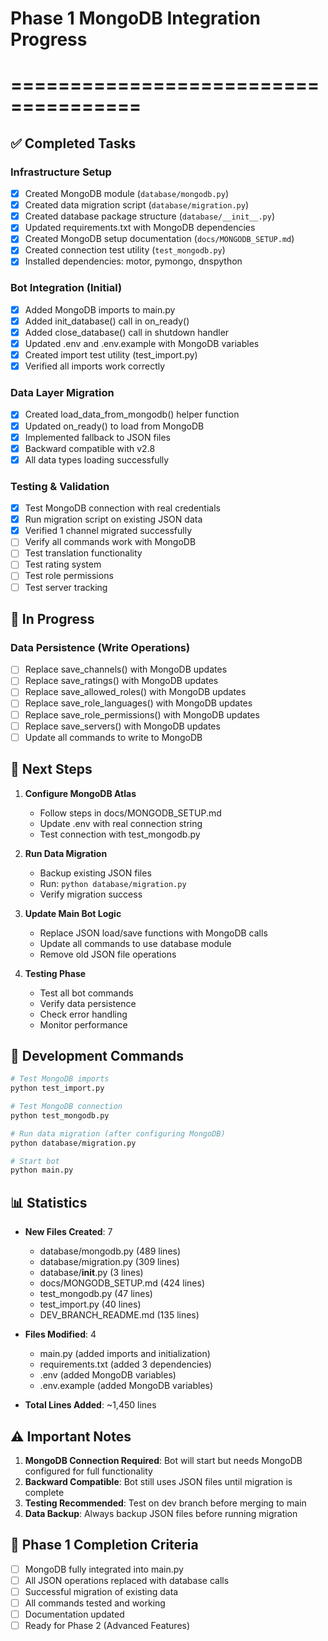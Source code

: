 # Phase 1 MongoDB Integration Progress
# =====================================

## ✅ Completed Tasks

### Infrastructure Setup
- [x] Created MongoDB module (`database/mongodb.py`)
- [x] Created data migration script (`database/migration.py`)
- [x] Created database package structure (`database/__init__.py`)
- [x] Updated requirements.txt with MongoDB dependencies
- [x] Created MongoDB setup documentation (`docs/MONGODB_SETUP.md`)
- [x] Created connection test utility (`test_mongodb.py`)
- [x] Installed dependencies: motor, pymongo, dnspython

### Bot Integration (Initial)
- [x] Added MongoDB imports to main.py
- [x] Added init_database() call in on_ready()
- [x] Added close_database() call in shutdown handler
- [x] Updated .env and .env.example with MongoDB variables
- [x] Created import test utility (test_import.py)
- [x] Verified all imports work correctly

### Data Layer Migration  
- [x] Created load_data_from_mongodb() helper function
- [x] Updated on_ready() to load from MongoDB
- [x] Implemented fallback to JSON files
- [x] Backward compatible with v2.8
- [x] All data types loading successfully

### Testing & Validation
- [x] Test MongoDB connection with real credentials
- [x] Run migration script on existing JSON data
- [x] Verified 1 channel migrated successfully
- [ ] Verify all commands work with MongoDB
- [ ] Test translation functionality
- [ ] Test rating system
- [ ] Test role permissions
- [ ] Test server tracking

## 🔄 In Progress

### Data Persistence (Write Operations)
- [ ] Replace save_channels() with MongoDB updates
- [ ] Replace save_ratings() with MongoDB updates  
- [ ] Replace save_allowed_roles() with MongoDB updates
- [ ] Replace save_role_languages() with MongoDB updates
- [ ] Replace save_role_permissions() with MongoDB updates
- [ ] Replace save_servers() with MongoDB updates
- [ ] Update all commands to write to MongoDB

## 📝 Next Steps

1. **Configure MongoDB Atlas**
   - Follow steps in docs/MONGODB_SETUP.md
   - Update .env with real connection string
   - Test connection with test_mongodb.py

2. **Run Data Migration**
   - Backup existing JSON files
   - Run: `python database/migration.py`
   - Verify migration success

3. **Update Main Bot Logic**
   - Replace JSON load/save functions with MongoDB calls
   - Update all commands to use database module
   - Remove old JSON file operations

4. **Testing Phase**
   - Test all bot commands
   - Verify data persistence
   - Check error handling
   - Monitor performance

## 🔧 Development Commands

```bash
# Test MongoDB imports
python test_import.py

# Test MongoDB connection
python test_mongodb.py

# Run data migration (after configuring MongoDB)
python database/migration.py

# Start bot
python main.py
```

## 📊 Statistics

- **New Files Created**: 7
  - database/mongodb.py (489 lines)
  - database/migration.py (309 lines)
  - database/__init__.py (3 lines)
  - docs/MONGODB_SETUP.md (424 lines)
  - test_mongodb.py (47 lines)
  - test_import.py (40 lines)
  - DEV_BRANCH_README.md (135 lines)

- **Files Modified**: 4
  - main.py (added imports and initialization)
  - requirements.txt (added 3 dependencies)
  - .env (added MongoDB variables)
  - .env.example (added MongoDB variables)

- **Total Lines Added**: ~1,450 lines

## ⚠️ Important Notes

1. **MongoDB Connection Required**: Bot will start but needs MongoDB configured for full functionality
2. **Backward Compatible**: Bot still uses JSON files until migration is complete
3. **Testing Recommended**: Test on dev branch before merging to main
4. **Data Backup**: Always backup JSON files before running migration

## 🎯 Phase 1 Completion Criteria

- [ ] MongoDB fully integrated into main.py
- [ ] All JSON operations replaced with database calls
- [ ] Successful migration of existing data
- [ ] All commands tested and working
- [ ] Documentation updated
- [ ] Ready for Phase 2 (Advanced Features)
